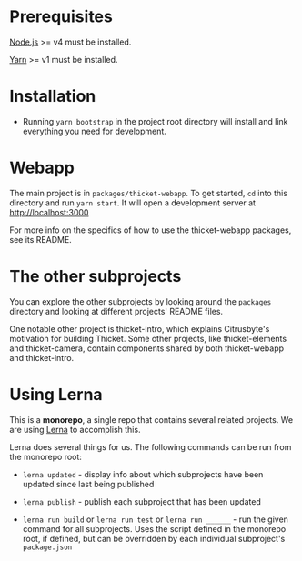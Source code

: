 # Prerequisites

[Node.js](http://nodejs.org/) >= v4 must be installed.

[Yarn](https://yarnpkg.com/en/docs/install) >= v1 must be installed.

# Installation

- Running `yarn bootstrap` in the project root directory will install and link everything you need for development.

# Webapp

The main project is in `packages/thicket-webapp`. To get started, `cd` into this directory and run `yarn start`. It will open a development server at [http://localhost:3000](http://localhost:3000)

For more info on the specifics of how to use the thicket-webapp packages, see its README.

# The other subprojects

You can explore the other subprojects by looking around the `packages` directory and looking at different projects' README files.

One notable other project is thicket-intro, which explains Citrusbyte's motivation for building Thicket. Some other projects, like thicket-elements and thicket-camera, contain components shared by both thicket-webapp and thicket-intro.

# Using Lerna

This is a **monorepo**, a single repo that contains several related projects. We are using [Lerna](https://lernajs.io/) to accomplish this.

Lerna does several things for us. The following commands can be run from the monorepo root:

- `lerna updated` - display info about which subprojects have been updated since last being published

- `lerna publish` - publish each subproject that has been updated

- `lerna run build` or `lerna run test` or `lerna run ______` - run the given command for all subprojects. Uses the script defined in the monorepo root, if defined, but can be overridden by each individual subproject's `package.json`
